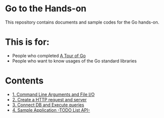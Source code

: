 # Go to the Hands-on

This repository contains documents and sample codes for the Go hands-on.

# This is for:

- People who completed [A Tour of Go](https://tour.golang.org)
- People who want to know usages of the Go standard libraries

# Contents

- [1. Command Line Arguments and File I/O](01)
- [2. Create a HTTP request and server](02)
- [3. Connect DB and Execute queries](03) 
- [4. Sample Application -TODO List API-](04)
